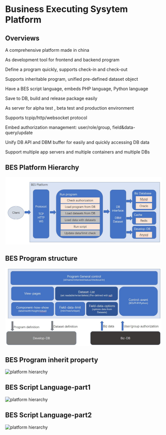 # Business Executing Sysytem Platform​

## Overviews
A comprehensive platform made in china​

As development tool for frontend and backend program​

Define a program quickly, supports check-in and check-out​

Supports inheritable program, unified pre-defined dataset object​

Have a BES script language, embeds PHP language, Python language​

Save to DB, build and release package easily​

As server for alpha test , beta test and production environment​

Supports tcpip/http/websocket protocol​

Embed authorization management: user/role/group, field&data-query/update​

Unify DB API  and DBM buffer for easily and quickly accessing DB data​

Support multiple app servers and multiple containers and multiple DBs​

## BES Platform Hierarchy​

![platform hierarchy](./doc/BES-platform/images/bes-platform.jpg)

## BES Program structure

![platform hierarchy](./doc/BES-platform/images/BES-Program-structure.jpg)

## BES Program inherit property​

![platform hierarchy](./doc/BES-platform/images/BES-Program-inherit-property​.jpg)

## BES Script Language-part1

![platform hierarchy](./doc/BES-platform/images/BES-Script-Language-part1​.jpg)

## BES Script Language-part2

![platform hierarchy](./doc/BES-platform/images/BES-Script-Language-part2​.jpg)
